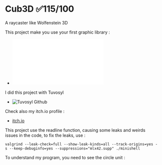 # Cub3D ✅115/100
A raycaster like Wolfenstein 3D

This project make you use your first graphic library :
- ![cub3D subject](fr.subject.pdf)

I did this project with Tuvosyl
- ![Tuvosyl Github](https://github.com/tuvosyl)

Check also my itch.io profile :
- [itch.io](https://dailywind.itch.io/)

This project use the readline function, causing some leaks and weirds issues in the code, to fix the leaks, use :
```shell
valgrind --leak-check=full --show-leak-kinds=all --track-origins=yes -s --keep-debuginfo=yes --suppressions="mlx42.supp" ./minishell
```


To understand my program, you need to see the circle unit :
[](Screens/CircleUnitScreen.png)
